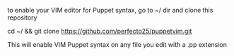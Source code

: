 to enable your VIM editor for Puppet syntax, go to ~/ dir and clone this repository

cd ~/ && git clone https://github.com/perfecto25/puppetvim.git

This will enable VIM Puppet syntax on any file you edit with a .pp extension


